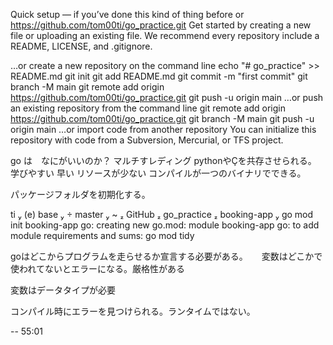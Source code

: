 Quick setup — if you’ve done this kind of thing before
or	
https://github.com/tom00ti/go_practice.git
Get started by creating a new file or uploading an existing file. We recommend every repository include a README, LICENSE, and .gitignore.

…or create a new repository on the command line
echo "# go_practice" >> README.md
git init
git add README.md
git commit -m "first commit"
git branch -M main
git remote add origin https://github.com/tom00ti/go_practice.git
git push -u origin main
…or push an existing repository from the command line
git remote add origin https://github.com/tom00ti/go_practice.git
git branch -M main
git push -u origin main
…or import code from another repository
You can initialize this repository with code from a Subversion, Mercurial, or TFS project.


go は　なにがいいのか？
マルチすレディング
pythonやÇを共存させられる。
学びやすい
早い
リソースが少ない
コンパイルが一つのバイナリでできる。


パッケージフォルダを初期化する。

ti  (e) base   master  ~  GitHub  go_practice  booking-app  go mod init booking-app
go: creating new go.mod: module booking-app
go: to add module requirements and sums:
        go mod tidy

goはどこからプログラムを走らせるか宣言する必要がある。
　
変数はどこかで使われてないとエラーになる。厳格性がある

変数はデータタイプが必要

コンパイル時にエラーを見つけられる。ランタイムではない。　

-- 55:01

